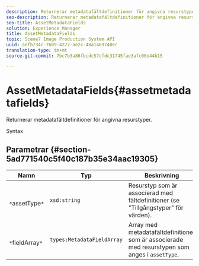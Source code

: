 ```yaml
---
description: Returnerar metadatafältdefinitioner för angivna resurstyper.
seo-description: Returnerar metadatafältdefinitioner för angivna resurstyper.
seo-title: AssetMetadataFields
solution: Experience Manager
title: AssetMetadataFields
topic: Scene7 Image Production System API
uuid: aefb734c-7609-4227-ae2c-48a1469740ec
translation-type: tm+mt
source-git-commit: 7bc7b3a86fbcdc57cfdc31745fae3afc06e44b15

---
```



# AssetMetadataFields{#assetmetadatafields}

Returnerar metadatafältdefinitioner för angivna resurstyper.

Syntax

## Parametrar {#section-5ad771540c5f40c187b35e34aac19305}

| Namn | Typ | Beskrivning |
|---|---|---|
| ` *`assetType`*` | `xsd:string` | Resurstyp som är associerad med fältdefinitioner (se &quot;Tillgångstyper&quot; för värden). |
| ` *`fieldArray`*` | `types:MetadataFieldArray` | Array med metadatafältdefinitioner som är associerade med resurstypen som anges i `assetType`. |

